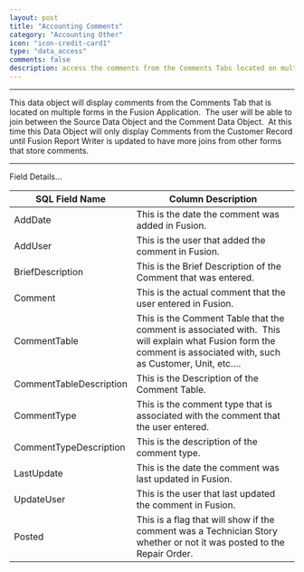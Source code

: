 ```yaml
---
layout: post
title: "Accounting Comments"
category: "Accounting Other" 
icon: "icon-credit-card1"
type: "data_access" comments: falsedescription: access the comments from the Comments Tabs located on multiple forms within Fusion
---
```



---

This data object will display comments from the Comments Tab that is located on
multiple forms in the Fusion Application.  The user will be able to join between
the Source Data Object and the Comment Data Object.  At this time this Data
Object will only display Comments from the Customer Record until Fusion Report
Writer is updated to have more joins from other forms that store comments.

 <!-- 


 -->  <hr>Field Details...

| **SQL Field Name**      | **Column Description**                                                                                                                                           |
|---|---|
| AddDate                 | This is the date the comment was added in Fusion.                                                                                                                |
| AddUser                 | This is the user that added the comment in Fusion.                                                                                                               |
| BriefDescription        | This is the Brief Description of the Comment that was entered.                                                                                                   |
| Comment                 | This is the actual comment that the user entered in Fusion.                                                                                                      |
| CommentTable            | This is the Comment Table that the comment is associated with.  This will explain what Fusion form the comment is associated with, such as Customer, Unit, etc…. |
| CommentTableDescription | This is the Description of the Comment Table.                                                                                                                    |
| CommentType             | This is the comment type that is associated with the comment that the user entered.                                                                              |
| CommentTypeDescription  | This is the description of the comment type.                                                                                                                     |
| LastUpdate              | This is the date the comment was last updated in Fusion.                                                                                                         |
| UpdateUser              | This is the user that last updated the comment in Fusion.                                                                                                        |
| Posted                  | This is a flag that will show if the comment was a Technician Story whether or not it was posted to the Repair Order.                                            |